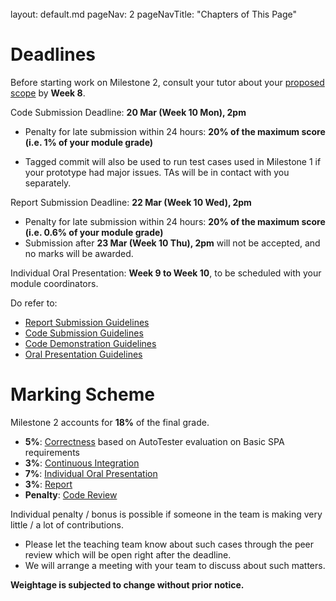 <br>

<frontmatter>
  layout: default.md
  pageNav: 2
  pageNavTitle: "Chapters of This Page"
</frontmatter>

[](#deadlines)Deadlines
=======================

Before starting work on Milestone 2, consult your tutor about your [proposed scope](scope.html) by **Week 8**.

<!--
Fill in survey available on Canvas by **17 Oct (Week 10 Mon), 2pm** finalizing on the scope of your project. You should be able to demonstrate each feature end-to-end during the code demonstration.
-->

Code Submission Deadline: **20 Mar (Week 10 Mon), 2pm**

*   Penalty for late submission within 24 hours: **20% of the maximum score (i.e. 1% of your module grade)**

*   Tagged commit will also be used to run test cases used in Milestone 1 if your prototype had major issues. TAs will be in contact with you separately.

Report Submission Deadline: **22 Mar (Week 10 Wed), 2pm**

*   Penalty for late submission within 24 hours: **20% of the maximum score (i.e. 0.6% of your module grade)**
*   Submission after **23 Mar (Week 10 Thu), 2pm** will not be accepted, and no marks will be awarded.

Individual Oral Presentation: **Week 9 to Week 10**, to be scheduled with your module coordinators.

Do refer to:

*   [Report Submission Guidelines](../project-requirement-guidelines/rsg.html)
*   [Code Submission Guidelines](../project-requirement-guidelines/csg.html)
*   [Code Demonstration Guidelines](../project-requirement-guidelines/cdg.html)
*   [Oral Presentation Guidelines](../project-requirement-guidelines/opg.html#oral-presentation-guidelines)

[](#marking-scheme)Marking Scheme
=================================

Milestone 2 accounts for **18%** of the final grade.

*   **5%**: [Correctness](../project-requirement-guidelines/gg.html#spa-correctness-grading) based on AutoTester evaluation on Basic SPA requirements
*   **3%**: [Continuous Integration](../tools/continuous-integration.html)
*   **7%**: [Individual Oral Presentation](../project-requirement-guidelines/opg.html#oral-presentation-guidelines)
*   **3%**: [Report](../project-requirement-guidelines/gg.html#report-grading)
*   **Penalty**: [Code Review](../project-requirement-guidelines/gg.html#code-review)

<!--
Having a code demonstration with insufficient quality will result in a penalty in Milestone 2. A quality code demonstration should demonstrate that the proposed scope is thoroughly implemented and well tested.
-->

Individual penalty / bonus is possible if someone in the team is making very little / a lot of contributions.

*   Please let the teaching team know about such cases through the peer review which will be open right after the deadline.
*   We will arrange a meeting with your team to discuss about such matters.

**Weightage is subjected to change without prior notice.**
